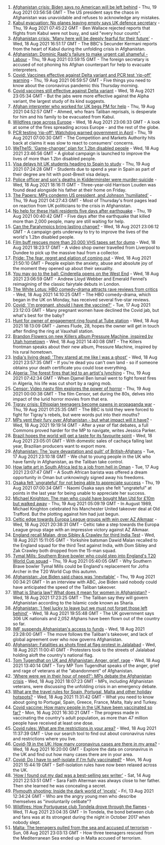 1. [Afghanistan crisis: Biden says no American will be left behind](https://www.bbc.co.uk/news/world-asia-58264917) - Thu, 19 Aug 2021 03:56:58 GMT - The US president says the chaos in Afghanistan was unavoidable and refuses to acknowledge any mistakes.
2. [Kabul evacuation: No planes leaving empty says UK defence secretary](https://www.bbc.co.uk/news/uk-58266555) - Thu, 19 Aug 2021 07:45:22 GMT - Ben Wallace rejected reports that flights from Kabul were not busy, and said "every hour counts".
3. [Afghanistan crisis: 'Many here will be deeply fearful for their future'](https://www.bbc.co.uk/news/world-asia-58262874) - Wed, 18 Aug 2021 16:51:17 GMT - The BBC's Secunder Kermani reports from the heart of Kabul during the unfolding crisis in Afghanistan.
4. [Afghanistan: Dominic Raab's failure to make urgent call shameful - Labour](https://www.bbc.co.uk/news/uk-58265160) - Thu, 19 Aug 2021 03:59:15 GMT - The foreign secretary is accused of not phoning his Afghan counterpart for help to evacuate interpreters.
5. [Covid: Vaccines effective against Delta variant and PCR test 'rip-off' warning](https://www.bbc.co.uk/news/uk-58262555) - Thu, 19 Aug 2021 06:59:57 GMT - Five things you need to know about the coronavirus pandemic this Thursday morning.
6. [Covid vaccines still effective against Delta variant](https://www.bbc.co.uk/news/health-58257863) - Wed, 18 Aug 2021 23:05:34 GMT - But the jabs were more effective against the Alpha variant, the largest study of its kind suggests.
7. [Afghan interpreter who worked for UK begs PM for help](https://www.bbc.co.uk/news/uk-58264397) - Thu, 19 Aug 2021 04:52:57 GMT - Ahmed, who fears Taliban reprisals, is desperate for him and his family to be evacuated from Kabul.
8. [Wildfires rage across Europe](https://www.bbc.co.uk/news/world-58257998) - Wed, 18 Aug 2021 23:06:33 GMT - A look at some of the fires spreading across Europe - and the rest of the globe.
9. [PCR testing ‘rip-off’: Watchdog warned government in April](https://www.bbc.co.uk/news/business-58263523) - Thu, 19 Aug 2021 07:00:30 GMT - The Competition and Markets Authority hits back at claims it was slow to react to consumers' concerns.
10. [WeThe15: 'Game-changer' plan for 1.2bn disabled people](https://www.bbc.co.uk/news/disability-58231022) - Wed, 18 Aug 2021 23:46:56 GMT - A global campaign is launched to improve the lives of more than 1.2bn disabled people.
11. [Visa delays hit UK students heading to Spain to study](https://www.bbc.co.uk/news/education-58247963) - Thu, 19 Aug 2021 07:24:28 GMT - Students due to spend a year in Spain as part of their degree are hit with post-Brexit visa delays.
12. [Police officer and son's deaths in Kidderminster were murder-suicide](https://www.bbc.co.uk/news/uk-england-hereford-worcester-58263531) - Wed, 18 Aug 2021 18:16:11 GMT - Three-year-old Harrison Louden was found dead alongside his father at their home on Friday.
13. [The Papers: MPs condemn US president, and Johnson 'humiliated'](https://www.bbc.co.uk/news/blogs-the-papers-58264267) - Thu, 19 Aug 2021 04:27:43 GMT - Most of Thursday's front pages lead on reaction from UK politicians to the crisis in Afghanistan.
14. [No help for these Haiti residents five days after earthquake](https://www.bbc.co.uk/news/world-latin-america-58264717) - Thu, 19 Aug 2021 00:40:42 GMT - Five days after the earthquake that killed more than 2,000 people, many are still waiting for help.
15. [Can the Paralympics bring lasting change?](https://www.bbc.co.uk/news/uk-58260253) - Wed, 18 Aug 2021 23:06:12 GMT - A campaign gets underway to try to improve the lives of the world's 1.2bn disabled people.
16. [Film buff rescues more than 20,000 VHS tapes set for dump](https://www.bbc.co.uk/news/uk-scotland-tayside-central-58261702) - Wed, 18 Aug 2021 18:23:17 GMT - A video shop owner travelled from Liverpool to Dundee to pick up the massive haul from a collector.
17. [Pride: The fear, regret and elation of coming out](https://www.bbc.co.uk/news/uk-wales-58255735) - Wed, 18 Aug 2021 21:50:10 GMT - People explain the anxiety, abuse and absolute joy of the moment they opened up about their sexuality.
18. [You may go to the ball: Cinderella opens on the West End](https://www.bbc.co.uk/news/entertainment-arts-58260252) - Wed, 18 Aug 2021 23:06:59 GMT - Andrew Lloyd Webber and Emerald Fennel’s reimagining of the classic fairytale debuts in London.
19. [The White Lotus: HBO comedy-drama attracts rave reviews from critics](https://www.bbc.co.uk/news/entertainment-arts-58254855) - Wed, 18 Aug 2021 14:10:25 GMT - The HBO comedy-drama, which began in the UK on Monday, has received several five-star reviews.
20. [Covid: 'I'm pregnant, should I have the vaccine?'](https://www.bbc.co.uk/news/uk-england-london-58089039) - Tue, 17 Aug 2021 23:12:03 GMT - Many pregnant women have declined the Covid jab, but what's best for the baby?
21. [Hunt for owner of engagement ring found at Tube station](https://www.bbc.co.uk/news/uk-england-london-58235968) - Wed, 18 Aug 2021 18:13:09 GMT - James Flude, 28, hopes the owner will get in touch after finding the ring at Vauxhall station.
22. [Brandon Flowers on new Killers album Pressure Machine, inspired by Utah hometown](https://www.bbc.co.uk/news/entertainment-arts-58257999) - Wed, 18 Aug 2021 14:40:08 GMT - The Killers frontman speaks about their new album, Pressure Machine, inspired by his rural hometown.
23. [India's living dead: 'They stared at me like I was a ghost'](https://www.bbc.co.uk/news/stories-58259497) - Wed, 18 Aug 2021 23:57:35 GMT - If you're dead you can't own land - so if someone obtains your death certificate you could lose everything.
24. [Algeria: The forest fires that led to an artist's lynching](https://www.bbc.co.uk/news/world-africa-58260855) - Thu, 19 Aug 2021 07:42:34 GMT - When Djamel Ben Ismail went to fight forest fires in Algeria, his life was cut short by a raging mob.
25. [Censor: Video nasty film explores the power of horror](https://www.bbc.co.uk/news/entertainment-arts-58246426) - Thu, 19 Aug 2021 00:00:38 GMT - The film Censor, set during the 80s, delves into impact of the lurid horror movies from that era.
26. [Tigray crisis: Ethiopian teenagers become pawns in propaganda war](https://www.bbc.co.uk/news/world-africa-58189395) - Thu, 19 Aug 2021 01:25:35 GMT - The BBC is told they were forced to fight for Tigray's rebels, but were words put into their mouths?
27. [MPs vent their fury over Afghanistan - but what impact will it have?](https://www.bbc.co.uk/news/uk-politics-58256616) - Wed, 18 Aug 2021 19:19:14 GMT - After a year of flat debates, a full Commons proved harder for the MP to navigate, writes Jessica Parker.
28. [Brazil hopes the world will get a taste for its favourite spirit](https://www.bbc.co.uk/news/business-58241729) - Wed, 18 Aug 2021 23:05:01 GMT - With domestic sales of cachaça falling last year, Brazilian producers want to export more.
29. [Afghanistan: The 'pure devastation and guilt' of British-Afghans](https://www.bbc.co.uk/news/newsbeat-58242443) - Tue, 17 Aug 2021 23:10:18 GMT - We chat to young people in the UK who have family in Afghanistan, as the Taliban take control.
30. [How latte art in South Africa led to a job from hell in Oman](https://www.bbc.co.uk/news/world-africa-57990393) - Tue, 17 Aug 2021 23:07:47 GMT - A South African barista was offered a dream opportunity in Oman but unknowingly signed away his freedoms.
31. [Osaka felt 'ungrateful' for not being able to appreciate success](https://www.bbc.co.uk/sport/tennis/58264090) - Thu, 19 Aug 2021 07:00:34 GMT - Naomi Osaka says she felt "ungrateful" at points in the last year for being unable to appreciate her success.
32. [Michael Knighton: The man who could have bought Man Utd for £10m but walked away](https://www.bbc.co.uk/sport/football/58233755) - Thu, 19 Aug 2021 05:09:19 GMT - In August 1989, Michael Knighton celebrated his Manchester United takeover deal at Old Trafford. But the plotting against him had just begun.
33. [Celtic edge towards Europa League groups with win over AZ Alkmaar](https://www.bbc.co.uk/sport/football/58215272) - Wed, 18 Aug 2021 20:38:31 GMT - Celtic take a step towards the Europa League group stage with an impressive victory against AZ Alkmaar.
34. [England recall Malan, drop Sibley & Crawley for third India Test](https://www.bbc.co.uk/sport/cricket/58259484) - Wed, 18 Aug 2021 15:11:05 GMT - Yorkshire batsman Dawid Malan recalled to the England squad for the third Test against India, with Dom Sibley and Zak Crawley both dropped from the 15-man squad.
35. [Tymal Mills: Southern Brave bowler who could step into England's T20 World Cup squad](https://www.bbc.co.uk/sport/cricket/58218715) - Thu, 19 Aug 2021 05:40:05 GMT - Why Southern Brave bowler Tymal Mills could be England's replacement for Jofra Archer in the T20 World Cup this autumn.
36. [Afghanistan: Joe Biden said chaos was 'inevitable'](https://www.bbc.co.uk/news/world-us-canada-58264718) - Thu, 19 Aug 2021 00:34:21 GMT - In an interview with ABC, Joe Biden said nobody could have anticipated the speed of the Taliban takeover.
37. [What is Sharia law? What does it mean for women in Afghanistan?](https://www.bbc.co.uk/news/world-27307249) - Wed, 18 Aug 2021 17:23:25 GMT - The Taliban say they will govern Afghanistan according to the Islamic code known as Sharia.
38. [Afghanistan: 'I feel lucky to leave but we must not forget those left behind'](https://www.bbc.co.uk/news/uk-58259520) - Wed, 18 Aug 2021 19:55:48 GMT - The UK government says 306 UK nationals and 2,052 Afghans have been flown out of the country so far.
39. [IMF suspends Afghanistan's access to funds](https://www.bbc.co.uk/news/business-58263525) - Wed, 18 Aug 2021 23:28:00 GMT - The move follows the Taliban's takeover, and lack of global agreement over who now governs Afghanistan.
40. [Afghanistan: Fatalities as shots fired at flag protest in Jalalabad](https://www.bbc.co.uk/news/world-asia-58255118) - Wed, 18 Aug 2021 11:00:41 GMT - Protesters took to the streets of Jalalabad holding aloft the country's national flag.
41. [Tom Tugendhat on UK and Afghanistan: Anger, grief, rage](https://www.bbc.co.uk/news/uk-politics-58259509) - Wed, 18 Aug 2021 13:40:14 GMT - Tory MP Tom Tugendhat speaks of the anger, grief and rage of veterans at the "abandonment" of Afghanistan.
42. ['Where were we in their hour of need?': MPs debate the Afghanistan crisis](https://www.bbc.co.uk/news/uk-politics-58257781) - Wed, 18 Aug 2021 18:07:23 GMT - MPs, including Afghanistan veterans, were discussing the unfolding crisis in an emergency debate.
43. [What are the travel rules for Spain, Portugal, Malta and other holiday hotspots?](https://www.bbc.co.uk/news/explainers-56997931) - Wed, 18 Aug 2021 11:31:42 GMT - What you need to know about going to Portugal, Spain, Greece, France, Malta, Italy and Turkey.
44. [Covid vaccine: How many people in the UK have been vaccinated so far?](https://www.bbc.co.uk/news/health-55274833) - Mon, 16 Aug 2021 16:30:21 GMT - The progress made in vaccinating the country's adult population, as more than 47 million people have received at least one dose.
45. [Covid rules: What are the restrictions in your area?](https://www.bbc.co.uk/news/uk-54373904) - Wed, 18 Aug 2021 11:37:39 GMT - Use our search tool to find out about coronavirus rules and restrictions where you live.
46. [Covid-19 in the UK: How many coronavirus cases are there in my area?](https://www.bbc.co.uk/news/uk-51768274) - Wed, 18 Aug 2021 16:20:00 GMT - Explore the data on coronavirus in the UK and find out how many cases there are in your area.
47. [Covid: Do I have to self-isolate if I'm fully vaccinated?](https://www.bbc.co.uk/news/explainers-54239922) - Mon, 16 Aug 2021 15:44:19 GMT - Self-isolation rules have now been relaxed across the UK.
48. ['How I found out my dad was a best-selling sex writer'](https://www.bbc.co.uk/news/stories-58171940) - Sat, 14 Aug 2021 22:53:51 GMT - Sara Faith Alterman was always close to her father. Then she learned he was concealing a secret.
49. [Plymouth shooting: Inside the dark world of 'incels'](https://www.bbc.co.uk/news/blogs-trending-44053828) - Fri, 13 Aug 2021 12:34:24 GMT - Who are the angry young men who describe themselves as "involuntarily celibate"?
50. [Wildfires: How Portuguese club Tondela drove through the flames](https://www.bbc.co.uk/sport/football/58101546) - Wed, 11 Aug 2021 23:04:35 GMT - In Tondela, the bond between club and fans was at its strongest during the night in October 2017 when nobody slept.
51. [Malta: The teenagers pulled from the sea and accused of terrorism](https://www.bbc.co.uk/news/world-57988934) - Sun, 08 Aug 2021 23:03:13 GMT - How three teenagers rescued from the Mediterranean Sea ended up in Malta accused of terrorism.
